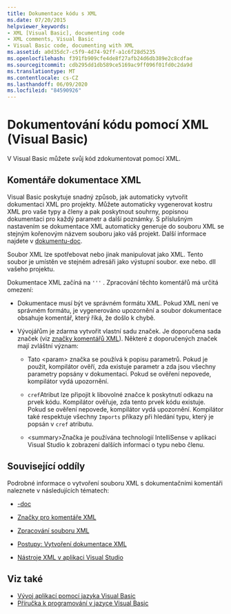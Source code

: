 ```yaml
---
title: Dokumentace kódu s XML
ms.date: 07/20/2015
helpviewer_keywords:
- XML [Visual Basic], documenting code
- XML comments, Visual Basic
- Visual Basic code, documenting with XML
ms.assetid: a0d35dc7-c5f9-4d74-92ff-a1c6f28d5235
ms.openlocfilehash: f391fb909cfe4de8f27afb24d6db389e2c8cdfae
ms.sourcegitcommit: cdb295dd1db589ce5169ac9ff096f01fd0c2da9d
ms.translationtype: MT
ms.contentlocale: cs-CZ
ms.lasthandoff: 06/09/2020
ms.locfileid: "84590926"
---
```

# <a name="document-your-code-with-xml-visual-basic"></a>Dokumentování kódu pomocí XML (Visual Basic)

V Visual Basic můžete svůj kód zdokumentovat pomocí XML.

## <a name="xml-documentation-comments"></a>Komentáře dokumentace XML

Visual Basic poskytuje snadný způsob, jak automaticky vytvořit dokumentaci XML pro projekty. Můžete automaticky vygenerovat kostru XML pro vaše typy a členy a pak poskytnout souhrny, popisnou dokumentaci pro každý parametr a další poznámky. S příslušným nastavením se dokumentace XML automaticky generuje do souboru XML se stejným kořenovým názvem souboru jako váš projekt. Další informace najdete v [dokumentu-doc](../../reference/command-line-compiler/doc.md).

Soubor XML lze spotřebovat nebo jinak manipulovat jako XML. Tento soubor je umístěn ve stejném adresáři jako výstupní soubor. exe nebo. dll vašeho projektu.

Dokumentace XML začíná na `'''` . Zpracování těchto komentářů má určitá omezení:

- Dokumentace musí být ve správném formátu XML. Pokud XML není ve správném formátu, je vygenerováno upozornění a soubor dokumentace obsahuje komentář, který říká, že došlo k chybě.

- Vývojářům je zdarma vytvořit vlastní sadu značek. Je doporučena sada značek (viz [značky komentářů XML](../../language-reference/xmldoc/index.md)). Některé z doporučených značek mají zvláštní význam:

  - Tato \<param> značka se používá k popisu parametrů. Pokud je použit, kompilátor ověří, zda existuje parametr a zda jsou všechny parametry popsány v dokumentaci. Pokud se ověření nepovede, kompilátor vydá upozornění.

  - `cref`Atribut lze připojit k libovolné značce k poskytnutí odkazu na prvek kódu. Kompilátor ověřuje, zda tento prvek kódu existuje. Pokud se ověření nepovede, kompilátor vydá upozornění. Kompilátor také respektuje všechny `Imports` příkazy při hledání typu, který je popsán v `cref` atributu.

  - \<summary>Značka je používána technologií IntelliSense v aplikaci Visual Studio k zobrazení dalších informací o typu nebo členu.

## <a name="related-sections"></a>Související oddíly

Podrobné informace o vytvoření souboru XML s dokumentačními komentáři naleznete v následujících tématech:

- [-doc](../../reference/command-line-compiler/doc.md)

- [Značky pro komentáře XML](../../language-reference/xmldoc/index.md)

- [Zpracování souboru XML](processing-the-xml-file.md)

- [Postupy: Vytvoření dokumentace XML](how-to-create-xml-documentation.md)

- [Nástroje XML v aplikaci Visual Studio](/visualstudio/xml-tools/xml-tools-in-visual-studio)

## <a name="see-also"></a>Viz také

- [Vývoj aplikací pomocí jazyka Visual Basic](../../developing-apps/index.md)
- [Příručka k programování v jazyce Visual Basic](../index.md)

